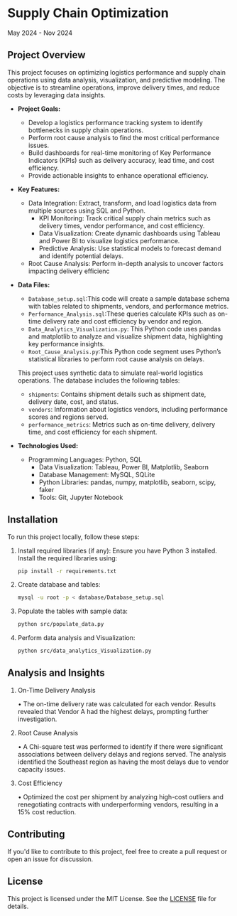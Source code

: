 # Supply Chain Optimization

May 2024 - Nov 2024

## Project Overview

This project focuses on optimizing logistics performance and supply chain operations using data analysis, visualization, and predictive modeling. The objective is to streamline operations, improve delivery times, and reduce costs by leveraging data insights.


- **Project Goals:**

	-	Develop a logistics performance tracking system to identify bottlenecks in supply chain operations.
	-	Perform root cause analysis to find the most critical performance issues.
	-	Build dashboards for real-time monitoring of Key Performance Indicators (KPIs) such as delivery accuracy, lead time, and cost efficiency.
	-	Provide actionable insights to enhance operational efficiency.

- **Key Features:**
  
  -	Data Integration: Extract, transform, and load logistics data from multiple sources using SQL and Python.
	-	KPI Monitoring: Track critical supply chain metrics such as delivery times, vendor performance, and cost efficiency.
	-	Data Visualization: Create dynamic dashboards using Tableau and Power BI to visualize logistics performance.
	-	Predictive Analysis: Use statistical models to forecast demand and identify potential delays.
  -	Root Cause Analysis: Perform in-depth analysis to uncover factors impacting delivery efficienc

- **Data Files:**

  	- `Database_setup.sql`:This code will create a sample database schema with tables related to shipments, vendors, and performance metrics.
  	- `Performance_Analysis.sql`:These queries calculate KPIs such as on-time delivery rate and cost efficiency by vendor and region.
  	- `Data_Analytics_Visualization.py`: This Python code uses pandas and matplotlib to analyze and visualize shipment data, highlighting key performance insights.
  	- `Root_Cause_Analysis.py`:This Python code segment uses Python’s statistical libraries to perform root cause analysis on delays.
  
  This project uses synthetic data to simulate real-world logistics operations. The database includes the following tables:
	-	`shipments`: Contains shipment details such as shipment date, delivery date, cost, and status.
	-	`vendors`: Information about logistics vendors, including performance scores and regions served.
	-	`performance_metrics`: Metrics such as on-time delivery, delivery time, and cost efficiency for each shipment.


- **Technologies Used:**

  - Programming Languages: Python, SQL
	-	Data Visualization: Tableau, Power BI, Matplotlib, Seaborn
	-	Database Management: MySQL, SQLite
	-	Python Libraries: pandas, numpy, matplotlib, seaborn, scipy, faker
	-	Tools: Git, Jupyter Notebook
 
 ## Installation

To run this project locally, follow these steps:

1. Install required libraries (if any):
   Ensure you have Python 3 installed. Install the required libraries using:
   ```bash
   pip install -r requirements.txt
   ```
3. Create database and tables:
   ```bash
   mysql -u root -p < database/Database_setup.sql
   ```
4. Populate the tables with sample data:
     ```bash
     python src/populate_data.py
     ```
5. Perform data analysis and Visualization:
     ```bash
     python src/data_analytics_Visualization.py
     ```

## Analysis and Insights

1. On-Time Delivery Analysis

	•	The on-time delivery rate was calculated for each vendor. Results revealed that Vendor A had the highest delays, prompting further investigation.

2. Root Cause Analysis

	•	A Chi-square test was performed to identify if there were significant associations between delivery delays and regions served. The analysis identified the Southeast region as having the most delays due to vendor capacity issues.

3. Cost Efficiency

	•	Optimized the cost per shipment by analyzing high-cost outliers and renegotiating contracts with underperforming vendors, resulting in a 15% cost reduction.


## Contributing

If you'd like to contribute to this project, feel free to create a pull request or open an issue for discussion.

## License

This project is licensed under the MIT License. See the [LICENSE](LICENSE) file for details.




